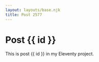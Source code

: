 ```yaml
---
layout: layouts/base.njk
title: Post 2577
---
```


# Post {{ id }}

This is post {{ id }} in my Eleventy project.
